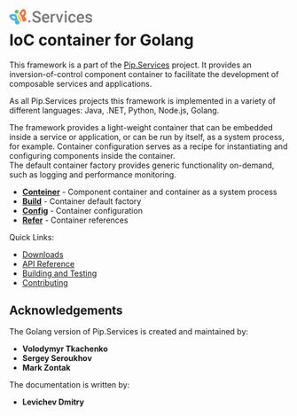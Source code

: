 # <img src="https://github.com/pip-services/pip-services/raw/master/design/Logo.png" alt="Pip.Services Logo" style="max-width:30%"> <br/> IoC container for Golang

This framework is a part of the [Pip.Services](https://github.com/pip-services/pip-services) project.
It provides an inversion-of-control component container to facilitate the development of composable services and applications.

As all Pip.Services projects this framework is implemented in a variety of different languages: Java, .NET, Python, Node.js, Golang. 

The framework provides a light-weight container that can be embedded inside a service or application, or can be run by itself,
as a system process, for example. Container configuration serves as a recipe for instantiating and configuring components inside the container.  
The default container factory provides generic functionality on-demand, such as logging and performance monitoring.

- [**Conteiner**](https://godoc.org/github.com/pip-services3-go/pip-services3-container-go/container) - Component container and container as a system process
- [**Build**](https://godoc.org/github.com/pip-services3-go/pip-services3-container-go/build) - Container default factory
- [**Config**](https://godoc.org/github.com/pip-services3-go/pip-services3-container-go/config) - Container configuration
- [**Refer**](https://godoc.org/github.com/pip-services3-go/pip-services3-container-go/refer) - Container references

Quick Links:

* [Downloads](https://github.com/pip-services3-go/pip-services3-container-go.git)
* [API Reference](https://godoc.org/github.com/pip-services3-go/pip-services3-container-go/)
* [Building and Testing](https://github.com/pip-services3-go/pip-services3-container-go/blob/master/docs/Development.md)
* [Contributing](https://github.com/pip-services3-go/pip-services3-container-go/blob/master/docs/Development.md#contrib)

## Acknowledgements

The Golang version of Pip.Services is created and maintained by:
- **Volodymyr Tkachenko**
- **Sergey Seroukhov**
- **Mark Zontak**

The documentation is written by:
- **Levichev Dmitry**